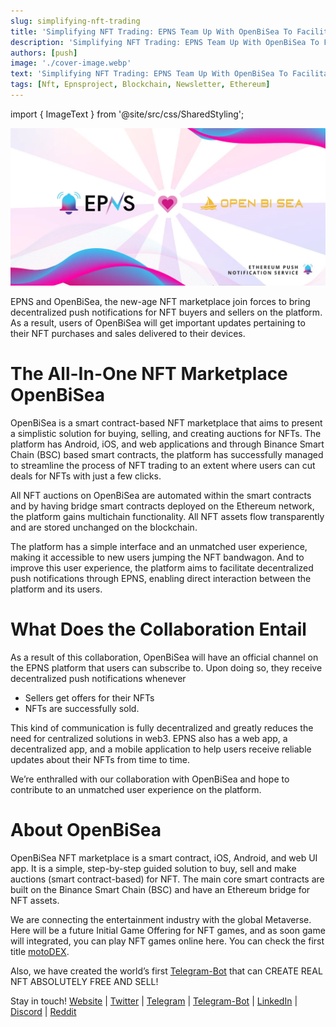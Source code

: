 ```yaml
---
slug: simplifying-nft-trading
title: 'Simplifying NFT Trading: EPNS Team Up With OpenBiSea To Facilitate Notifications for NFT Traders'
description: 'Simplifying NFT Trading: EPNS Team Up With OpenBiSea To Facilitate Notifications for NFT Traders'
authors: [push]
image: './cover-image.webp'
text: 'Simplifying NFT Trading: EPNS Team Up With OpenBiSea To Facilitate Notifications for NFT Traders'
tags: [Nft, Epnsproject, Blockchain, Newsletter, Ethereum]
---
```


import { ImageText } from '@site/src/css/SharedStyling';

![Cover image of Simplifying NFT Trading: EPNS Team Up With OpenBiSea To Facilitate Notifications for NFT Traders](./cover-image.webp)

<!--truncate-->

EPNS and OpenBiSea, the new-age NFT marketplace join forces to bring decentralized push notifications for NFT buyers and sellers on the platform. As a result, users of OpenBiSea will get important updates pertaining to their NFT purchases and sales delivered to their devices.

# The All-In-One NFT Marketplace OpenBiSea

OpenBiSea is a smart contract-based NFT marketplace that aims to present a simplistic solution for buying, selling, and creating auctions for NFTs. The platform has Android, iOS, and web applications and through Binance Smart Chain (BSC) based smart contracts, the platform has successfully managed to streamline the process of NFT trading to an extent where users can cut deals for NFTs with just a few clicks.

All NFT auctions on OpenBiSea are automated within the smart contracts and by having bridge smart contracts deployed on the Ethereum network, the platform gains multichain functionality. All NFT assets flow transparently and are stored unchanged on the blockchain.

The platform has a simple interface and an unmatched user experience, making it accessible to new users jumping the NFT bandwagon. And to improve this user experience, the platform aims to facilitate decentralized push notifications through EPNS, enabling direct interaction between the platform and its users.

# What Does the Collaboration Entail

As a result of this collaboration, OpenBiSea will have an official channel on the EPNS platform that users can subscribe to. Upon doing so, they receive decentralized push notifications whenever

- Sellers get offers for their NFTs
- NFTs are successfully sold.

This kind of communication is fully decentralized and greatly reduces the need for centralized solutions in web3. EPNS also has a web app, a decentralized app, and a mobile application to help users receive reliable updates about their NFTs from time to time.

We’re enthralled with our collaboration with OpenBiSea and hope to contribute to an unmatched user experience on the platform.

# About OpenBiSea

OpenBiSea NFT marketplace is a smart contract, iOS, Android, and web UI app. It is a simple, step-by-step guided solution to buy, sell and make auctions (smart contract-based) for NFT. The main core smart contracts are built on the Binance Smart Chain (BSC) and have an Ethereum bridge for NFT assets.

We are connecting the entertainment industry with the global Metaverse. Here will be a future Initial Game Offering for NFT games, and as soon game will integrated, you can play NFT games online here. You can check the first title [motoDEX](http://app.openbisea.com/metaverse).

Also, we have created the world’s first [Telegram-Bot](http://t.me/openbisea_bot) that can CREATE REAL NFT ABSOLUTELY FREE AND SELL!

Stay in touch! [Website](https://openbisea.io/) | [Twitter](https://twitter.com/openbisea) | [Telegram](https://t.me/openbisea_en) | [Telegram-Bot](http://t.me/openbisea_bot) | [LinkedIn](https://www.linkedin.com/company/openbisea/) | [Discord](https://discord.com/invite/tFKMdSB8Ad) | [Reddit](https://www.reddit.com/r/openbisea/)
